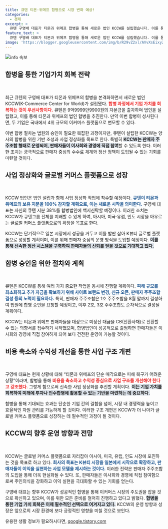 ```yaml
---
title: 큐텐 티몬·위메프 합병으로 시장 변화 예상!
categories:
  - 경제
excerpt: >
  큐텐 구영배 대표가 티몬과 위메프 합병을 통해 새로운 법인 KCCW를 설립했습니다. 이를 통해 국내 4위 이커머스 플랫폼으로 도약, 사업 정상화와 글로벌 시장 진출을 목표로 합니다. 클릭하여 자세한 내용을 확인해보세요!
feature_text: >
  큐텐 구영배 대표가 티몬과 위메프 합병을 통해 새로운 법인 KCCW를 설립했습니다. 이를 통해 국내 4위 이커머스 플랫폼으로 도약, 사업 정상화와 글로벌 시장 진출을 목표로 합니다. 클릭하여 자세한 내용을 확인해보세요!
image: 'https://blogger.googleusercontent.com/img/b/R29vZ2xl/AVvXsEixyZcFfHzMRdzZMjFBmAUKJYCLCGyLL1o632UiGVXcaFdKo_bkvkuCioo0uUKlGfBVcT3P84aROyZIXSBEx3Aw5nCQ3pTgDom1WDC4m8eifvWiAmWEEVb4x6G_l8C0QH225ldMjyaFvpxGEBGNO37VmDTDMHGhJPq73UglMfDca1-0aw/s1600/blogspot.png'
---
```


<p><img src="https://blogger.googleusercontent.com/img/b/R29vZ2xl/AVvXsEixyZcFfHzMRdzZMjFBmAUKJYCLCGyLL1o632UiGVXcaFdKo_bkvkuCioo0uUKlGfBVcT3P84aROyZIXSBEx3Aw5nCQ3pTgDom1WDC4m8eifvWiAmWEEVb4x6G_l8C0QH225ldMjyaFvpxGEBGNO37VmDTDMHGhJPq73UglMfDca1-0aw/s1600/blogspot.png" alt="info 속보" /></p>

<h2 data-ke-size="size26">합병을 통한 기업가치 회복 전략</h2>

<p data-ke-size="size16">&nbsp;</p> 

<p>최근 큐텐의 구영배 대표가 티몬과 위메프의 합병을 본격화하면서 새로운 법인 KCCW(K-Commerce Center for World)가 설립됐다. <b><span style="color: #ee2323;">합병 과정에서 기업 가치를 회복하는 것이 우선사항이다.</span></b> 큐텐은 9억9999만9900원의 자본금을 출자하며 법인을 설립했고, 이를 통해 티몬과 위메프의 법인 합병을 추진한다. 만약 이번 합병이 성사된다면, 두 기업은 국내에서 4위 규모의 이커머스 플랫폼으로 변모할 수 있다. </p>

<p>이번 합병 절차는 법원의 승인이 필요한 복잡한 과정이지만, 큐텐이 설립한 KCCW는 양사의 합병을 위한 기반 조성과 사업 정상화를 목표로 한다. 특별히 <b><span style="background-color: #21538527;">KCCW는 판매자 주주조합 형태로 운영되어, 판매자들이 이사회와 경영에 직접 참여</span></b>할 수 있도록 한다. 이러한 조치는 궁극적으로 판매자 중심의 수수료 체계와 정산 정책이 도입될 수 있는 기회를 마련할 것이다.</p>

<h2 data-ke-size="size26">사업 정상화와 글로벌 커머스 플랫폼으로 성장</h2>

<p data-ke-size="size16">&nbsp;</p> 

<p>KCCW 법인은 법인 설립과 함께 사업 정상화 작업에 착수할 예정이다. <b><span style="color: #1a5490;">큐텐이 티몬과 위메프의 보유 지분을 100% 감자할 계획으로, 이는 새로운 시작을 의미한다.</span></b> 구영배 대표는 자신의 큐텐 지분 38%를 합병법인에 백지신탁할 예정이다. 이러한 조치는 KCCW가 큐텐그룹 전체를 지배할 수 있게 하여, 아시아, 미국·유럽, 인도 시장을 아우르는 글로벌 커머스 플랫폼으로의 확장을 목표로 한다.</p>

<p>KCCW는 단기적으로 일본 시장에서 성공을 거두고 이를 발판 삼아 K뷰티 글로벌 플랫폼으로 성장할 계획이며, 이를 위해 판매자 중심의 운영 방식을 도입할 예정이다. <b><span style="background-color: #21538527;">이를 통해 신속한 정산 시스템을 구축하여 판매자들의 신뢰를 얻을 것으로 기대하고 있다.</span></b></p>

<h2 data-ke-size="size26">합병 승인을 위한 절차와 계획</h2>

<p data-ke-size="size16">&nbsp;</p> 

<p>큐텐은 KCCW를 통해 여러 가지 중요한 작업을 동시에 진행할 계획이다. <b><span style="color: #1a5490;">피해 규모를 최소화하고 추가 자금을 확보하기 위해 사이트 브랜드 변경, 신규 오픈, 판매자 주주조합 결성 등의 노력이 필요하다.</span></b> 특히, 판매자 주주조합은 1호 주주조합을 8월 말까지 결성하여 법원에 합병 승인을 요청할 예정이고, 이후 2호, 3호 주주조합도 순차적으로 결성될 계획이다.</p>

<p>KCCW는 티몬과 위메프 판매자들을 대상으로 미정산 대금을 CB(전환사채)로 전환할 수 있는 의향서를 접수하기 시작했으며, 합병법인이 성공적으로 출범하면 판매자들은 이사회와 경영에 직접 참여하게 되어 보다 건전한 운영이 가능할 것이다.</p>

<h2 data-ke-size="size26">비용 축소와 수익성 개선을 통한 사업 구조 개편</h2>

<p data-ke-size="size16">&nbsp;</p> 

<p>구영배 대표는 현재 상황에 대해 “티몬과 위메프의 단순 매각으로는 피해 복구가 어려운 상황”이라며, 합병을 통해 <b><span style="color: #ee2323;">비용을 축소하고 수익성 중심으로 사업 구조를 개선해야 한다고 강조했다.</span></b> 그렇게 함으로써 신속한 사업 정상화를 추진할 계획이다. <b><span style="background-color: #21538527;">이는 기업 가치를 회복하여 미래에 투자나 인수합병에 활용할 수 있는 기반을 마련하는 데 중요하다.</span></b></p>

<p>합병을 통해 기대되는 효과는 단순한 기업 간의 결합을 넘어, 시장 내 경쟁력을 높이고 효율적인 자원 관리를 가능하게 할 것이다. 이러한 구조 개편은 KCCW가 더 나아가 글로벌 커머스 플랫폼으로 성장하는 데 필수적인 과정이 될 것이다.</p>

<h2 data-ke-size="size26">KCCW의 향후 운영 방향과 전망</h2>

<p data-ke-size="size16">&nbsp;</p> 

<p>KCCW는 글로벌 커머스 플랫폼으로 자리잡아 아시아, 미국, 유럽, 인도 시장에 포진하는 것을 목표로 하고 있다. <b><span style="color: #1a5490;">회사의 목표는 K뷰티 시장을 일본에서 시작으로 확장하고, 판매자들이 이익을 실현하는 사업 모델을 제시하는 것이다.</span></b> 이러한 전략은 판매자 주주조합의 도입을 통해 더욱 현실화될 수 있다. 또, 판매자들은 이사회와 경영에 직접 참여함으로써 주인의식을 강화하고 이익 실현을 극대화할 수 있는 기회를 얻는다.</p>

<p>구영배 대표는 향후 KCCW가 성공적인 합병을 통해 이커머스 시장의 주도권을 잡을 것으로 확신하고 있으며, 이를 위한 모든 준비를 철저히 진행하고 있다고 밝혔다. <b><span style="background-color: #21538527;">합병을 통한 기업 가치 회복은 이제 필수적인 선택으로 여겨지고 있다.</span></b> KCCW의 운영 방향과 성장은 앞으로의 시장 환경에 보다 긍정적인 영향을 미칠 것으로 보인다.</p>
유용한 생활 정보가 필요하시다면, <a href="https://qoogle.tistory.com" rel="dofollow">qoogle.tistory.com</a>


